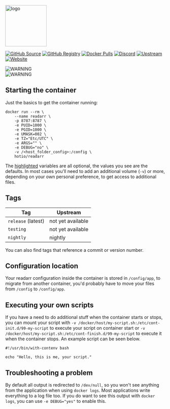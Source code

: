 [<img src="https://hotio.dev/img/readarr.png" alt="logo" height="130" width="130">](https://github.com/Readarr/Readarr)

[![GitHub Source](https://img.shields.io/badge/github-source-ffb64c?style=flat-square&logo=github&logoColor=white)](https://github.com/docker-hotio/docker-readarr)
[![GitHub Registry](https://img.shields.io/badge/github-registry-ffb64c?style=flat-square&logo=github&logoColor=white)](https://github.com/users/hotio/packages/container/package/readarr)
[![Docker Pulls](https://img.shields.io/docker/pulls/hotio/readarr?color=ffb64c&style=flat-square&label=pulls&logo=docker&logoColor=white)](https://hub.docker.com/r/hotio/readarr)
[![Discord](https://img.shields.io/discord/610068305893523457?style=flat-square&color=ffb64c&label=discord&logo=discord&logoColor=white)](https://hotio.dev/discord)
[![Upstream](https://img.shields.io/badge/upstream-project-ffb64c?style=flat-square)](https://github.com/readarr/readarr)
[![Website](https://img.shields.io/badge/website-hotio.dev-ffb64c?style=flat-square)](https://hotio.dev/containers/readarr)

<img src="https://img.shields.io/badge/WARNING-Updates%20require%20a%20fresh%20database%20until%20further%20notice-orange" alt="WARNING"><br>
<img src="https://img.shields.io/badge/WARNING-There's%20only%20a%20'nightly'%20tag%20for%20the%20moment-orange" alt="WARNING"><br>

## Starting the container

Just the basics to get the container running:

```shell hl_lines="4 5 6 7 8 9"
docker run --rm \
    --name readarr \
    -p 8787:8787 \
    -e PUID=1000 \
    -e PGID=1000 \
    -e UMASK=002 \
    -e TZ="Etc/UTC" \
    -e ARGS="" \
    -e DEBUG="no" \
    -v /<host_folder_config>:/config \
    hotio/readarr
```

The [highlighted](https://hotio.dev/containers/readarr) variables are all optional, the values you see are the defaults. In most cases you'll need to add an additional volume (`-v`) or more, depending on your own personal preference, to get access to additional files.

## Tags

| Tag                | Upstream          |
| -------------------|-------------------|
| `release` (latest) | not yet available |
| `testing`          | not yet available |
| `nightly`          | nightly           |

You can also find tags that reference a commit or version number.

## Configuration location

Your readarr configuration inside the container is stored in `/config/app`, to migrate from another container, you'd probably have to move your files from `/config` to `/config/app`.

## Executing your own scripts

If you have a need to do additional stuff when the container starts or stops, you can mount your script with `-v /docker/host/my-script.sh:/etc/cont-init.d/99-my-script` to execute your script on container start or `-v /docker/host/my-script.sh:/etc/cont-finish.d/99-my-script` to execute it when the container stops. An example script can be seen below.

```shell
#!/usr/bin/with-contenv bash

echo "Hello, this is me, your script."
```

## Troubleshooting a problem

By default all output is redirected to `/dev/null`, so you won't see anything from the application when using `docker logs`. Most applications write everything to a log file too. If you do want to see this output with `docker logs`, you can use `-e DEBUG="yes"` to enable this.
